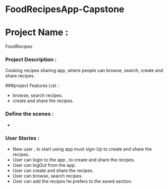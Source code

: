 # FoodRecipesApp-Capstone

# Project Name : 
 FoodRecipes  

### Project Description :
Cooking recipes sharing app, where people can browse, search, create and share recipes.


###project Features List :

- browse, search recipes.
- create and share the recipes.


### Define the scenes :
- 

### User Stories :

- New user , to start using app must sign-Up to create and share the recipes.
- User can login to the app , to create and share the recipes.
- User can logOut from the app.
- User can create and share the recipes.
- User can browse, search recipes.
- User can add the recipes he prefers to the saved section.
